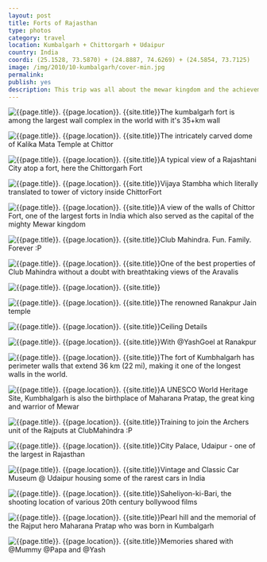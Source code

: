 ```yaml
---
layout: post
title: Forts of Rajasthan
type: photos
category: travel
location: Kumbalgarh + Chittorgarh + Udaipur
country: India
coordi: (25.1528, 73.5870) + (24.8887, 74.6269) + (24.5854, 73.7125)
image: /img/2010/10-kumbalgarh/cover-min.jpg 
permalink: 
publish: yes
description: This trip was all about the mewar kingdom and the achievements of the mighty rajputs as we covered multiple places of interest in Rajasthan, namely Udaipur, Kumbalgarh and Chittor starting our journey from Jaipur. 
---
```

<!-- http://compressjpeg.com -->
<!-- http://compressimage.toolur.com/ 1024, 400-->
<p class="center"><img src="{{site.baseurl}}/img/2010/10-kumbalgarh/cover.jpg" alt="{{page.title}}. {{page.location}}. {{site.title}}" title="{{page.title}}">The kumbalgarh fort is among the largest wall complex in the world with it's 35+km wall</p>

<p class="center"><img src="{{site.baseurl}}/img/2010/10-kumbalgarh/1.jpg" alt="{{page.title}}. {{page.location}}. {{site.title}}" title="{{page.title}}">The intricately carved dome of Kalika Mata Temple at Chittor</p>

<p class="center"><img src="{{site.baseurl}}/img/2010/10-kumbalgarh/2.jpg" alt="{{page.title}}. {{page.location}}. {{site.title}}" title="{{page.title}}">A typical view of a Rajashtani City atop a fort, here the Chittorgarh Fort<p>

<!-- <p class="center"><img src="{{site.baseurl}}/img/2010/10-kumbalgarh/3.jpg" alt="{{page.title}}. {{page.location}}. {{site.title}}" title="{{page.title}}">Chamundeshwari Temple atop Chamundi Hills -->
<!-- </p> -->

<p class="center"><img src="{{site.baseurl}}/img/2010/10-kumbalgarh/4.jpg" alt="{{page.title}}. {{page.location}}. {{site.title}}" title="{{page.title}}">Vijaya Stambha which literally translated to tower of victory inside ChittorFort</p>

<p class="center"><img src="{{site.baseurl}}/img/2010/10-kumbalgarh/5.jpg" alt="{{page.title}}. {{page.location}}. {{site.title}}" title="{{page.title}}">A view of the walls of Chittor Fort, one of the largest forts in India which also served as the capital of the mighty Mewar kingdom</p>


<p class="center"><img src="{{site.baseurl}}/img/2010/10-kumbalgarh/7.jpg" alt="{{page.title}}. {{page.location}}. {{site.title}}" title="{{page.title}}">Club Mahindra. Fun. Family. Forever :P</p>

<p class="center"><img src="{{site.baseurl}}/img/2010/10-kumbalgarh/8.jpg" alt="{{page.title}}. {{page.location}}. {{site.title}}" title="{{page.title}}">One of the best properties of Club Mahindra without a doubt with breathtaking views of the Aravalis</p>

<p class="center"><img src="{{site.baseurl}}/img/2010/10-kumbalgarh/9.jpg" alt="{{page.title}}. {{page.location}}. {{site.title}}" title="{{page.title}}"></p>

<p class="center"><img src="{{site.baseurl}}/img/2010/10-kumbalgarh/10.jpg" alt="{{page.title}}. {{page.location}}. {{site.title}}" title="{{page.title}}">The renowned Ranakpur Jain temple</p>

<p class="center"><img src="{{site.baseurl}}/img/2010/10-kumbalgarh/11.jpg" alt="{{page.title}}. {{page.location}}. {{site.title}}" title="{{page.title}}">Ceiling Details</p>

<p class="center"><img src="{{site.baseurl}}/img/2010/10-kumbalgarh/12.jpg" alt="{{page.title}}. {{page.location}}. {{site.title}}" title="{{page.title}}">With @YashGoel at Ranakpur</p>

<p class="center"><img src="{{site.baseurl}}/img/2010/10-kumbalgarh/14.jpg" alt="{{page.title}}. {{page.location}}. {{site.title}}" title="{{page.title}}">The fort of Kumbhalgarh has perimeter walls that extend 36 km (22 mi), making it one of the longest walls in the world.</p>

<p class="center"><img src="{{site.baseurl}}/img/2010/10-kumbalgarh/13.jpg" alt="{{page.title}}. {{page.location}}. {{site.title}}" title="{{page.title}}">A UNESCO World Heritage Site, Kumbhalgarh is also the birthplace of Maharana Pratap, the great king and warrior of Mewar</p>

<p class="center"><img src="{{site.baseurl}}/img/2010/10-kumbalgarh/15.jpg" alt="{{page.title}}. {{page.location}}. {{site.title}}" title="{{page.title}}">Training to join the Archers unit of the Rajputs at ClubMahindra :P</p>

<p class="center"><img src="{{site.baseurl}}/img/2010/10-kumbalgarh/17.jpg" alt="{{page.title}}. {{page.location}}. {{site.title}}" title="{{page.title}}">City Palace, Udaipur - one of the largest in Rajasthan</p>

<p class="center"><img src="{{site.baseurl}}/img/2010/10-kumbalgarh/16.jpg" alt="{{page.title}}. {{page.location}}. {{site.title}}" title="{{page.title}}">Vintage and Classic Car Museum @ Udaipur housing some of the rarest cars in India</p>

<p class="center"><img src="{{site.baseurl}}/img/2010/10-kumbalgarh/18.jpg" alt="{{page.title}}. {{page.location}}. {{site.title}}" title="{{page.title}}">Saheliyon-ki-Bari, the shooting location of various 20th century bollywood films</p>

<p class="center"><img src="{{site.baseurl}}/img/2010/10-kumbalgarh/6.jpg" alt="{{page.title}}. {{page.location}}. {{site.title}}" title="{{page.title}}">Pearl hill and the memorial of the Rajput hero Maharana Pratap who was born in Kumbalgarh</p>

<p class="center"><img src="{{site.baseurl}}/img/2010/10-kumbalgarh/19.jpg" alt="{{page.title}}. {{page.location}}. {{site.title}}" title="{{page.title}}">Memories shared with @Mummy @Papa and @Yash</p>
